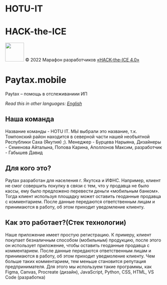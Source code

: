 # HOTU-IT
# HACK-the-ICE
[<img src="https://static.tildacdn.com/tild3161-3361-4131-a662-636334383666/Group_1548.svg" height="60" />](https://ityakutia.com/hack-the-ice)
© 2022 Марафон разработчиков [«HACK-the-ICE 4.0»](https://ityakutia.com/hack-the-ice) 
# Paytax.mobile

Paytax – помощь в отслеживаниии ИП

_Read this in other languages: [English](README.en-US.md)_

## Наша команда

Название команды - HOTU IT. МЫ выбрали это название, т.к. Томпонский район находится в северной части нашей необъятной Республики Саха (Якутия) ;). Менеджер - Бурцева Нарыяна, Дизайнеры - Семенова Айталына, Попова Карина, Аполлонов Максим, разработчик - Габышев Давид

## Для кого это?

Paytax разработан для населения г. Якутска и ИФНС. Например, клиент не смог совершить покупку в связи с тем, что у продавца не было кассы, ему было предложено перевести деньги «мобильным банком». Тогда клиент используя площадку может оставить геоданные продавца с комментарием. После данные передаются ответственным лицам и принимаются в работу, об этом приходит уведомление клиенту.

## Как это работает?(Стек технологии)

Наше приложение имеет простую регистрацию. К примеру, клиент покупает безналичным способом (мобильным) продукцию, после этого он использует приложение, чтобы оставить геоданные продавца с комментарием. После данные передаются ответственным лицам и принимаются в работу, об этом приходит уведмоление клиенту. Чем больше таких комментарием, тем меньше становится репутация предпринимателя. Для этого мы используем такие программы, как Figma, Canvas, Procreate (дизайн), JavaScript, Python, CSS, HTML, VS Code (разработка)
